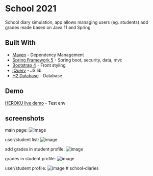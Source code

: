 # School 2021

School diary simulation, app allows managing users (eg. students) add grades made based on Java 11 and Spring

## Built With

* [Maven](https://maven.apache.org/) - Dependency Management
* [Spring Framework 5](https://spring.io/) - Spring boot, security, data, mvc
* [Bootstrap 4](https://getbootstrap.com/) - Front styling
* [jQuery](https://jquery.com/) - JS lib
* [H2 Database](https://www.h2database.com/html/main.html) - Database

## Demo

[HEROKU live demo](https://school-2021.herokuapp.com/) - Test env

## screenshots

main page:
![image](https://user-images.githubusercontent.com/43014461/116010429-23d09000-a61f-11eb-8648-6c73c86bc1fc.png)

user/student list:
![image](https://user-images.githubusercontent.com/43014461/116010357-c9cfca80-a61e-11eb-9ca0-b1d0f786bb2c.png)

add grades in student profile:
![image](https://user-images.githubusercontent.com/43014461/116010267-37c7c200-a61e-11eb-8e05-0fe31a7b6787.png)

grades in student profile:
![image](https://user-images.githubusercontent.com/43014461/116812752-b78aea80-ab50-11eb-9723-16e0ed18892d.png)

user/student profile:
![image](https://user-images.githubusercontent.com/43014461/116010256-22eb2e80-a61e-11eb-9a1a-20a065b002d6.png)
#   s c h o o l - d i a r i e s  
 